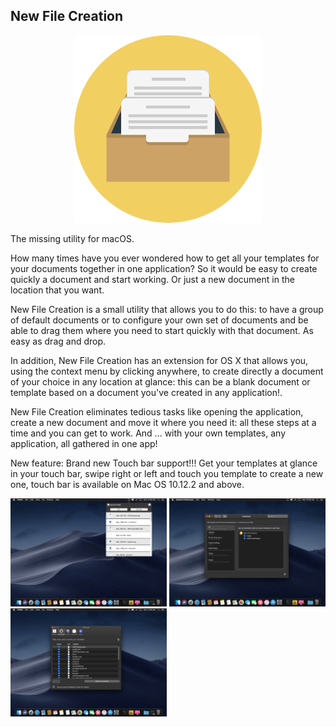 ## New File Creation

<p align="center">
<img src="Icon.png" width="300"/>
</p>

The missing utility for macOS.

How many times have you ever wondered how to get all your templates for your documents together in one application? So it would be easy to create quickly a document and start working. Or just a new document in the location that you want.

New File Creation is a small utility that allows you to do this: to have a group of default documents or to configure your own set of documents and be able to drag them where you need to start quickly with that document. As easy as drag and drop.

In addition, New File Creation has an extension for OS X that allows you, using the context menu by clicking anywhere, to create directly a document of your choice in any location at glance: this can be a blank document or template based on a document you've created in any application!.

New File Creation eliminates tedious tasks like opening the application, create a new document and move it where you need it: all these steps at a time and you can get to work. And ... with your own templates, any application, all gathered in one app!

New feature: Brand new Touch bar support!!! Get your templates at glance in your touch bar, swipe right or left and touch you template to create a new one, touch bar is available on Mac OS 10.12.2 and above. 

<p float="center">
  <img src="https://raw.githubusercontent.com/sergiomtzlosa/new-file-creation/bc1847008bc1368f5ba8cdc69e26d1ada62de732/images/new-file-creation_01.jpg" width="250" />
  <img src="https://raw.githubusercontent.com/sergiomtzlosa/new-file-creation/bc1847008bc1368f5ba8cdc69e26d1ada62de732/images/new-file-creation_02.jpg" width="250" /> 
  <img src="https://raw.githubusercontent.com/sergiomtzlosa/new-file-creation/bc1847008bc1368f5ba8cdc69e26d1ada62de732/images/new-file-creation_03.jpg" width="250" />
</p>

